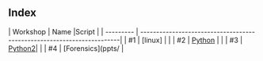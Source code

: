 ## Index

| Workshop  | Name                                         |Script                   |
| --------- | -----------------------------------------------------------------------|
| #1        | [linux]                                      |                         |
| #2        | [Python](ppts/Python%20workshop.pptx)        |                         |
| #3        | [Python2](ppts/%2Fpython%20workshop%202.pptx)|                         |
| #4        | [Forensics](ppts/                                                      |
